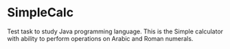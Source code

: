 # SimpleCalc
Test task to study Java programming language. This is the Simple calculator with ability to perform operations on Arabic and Roman numerals.
